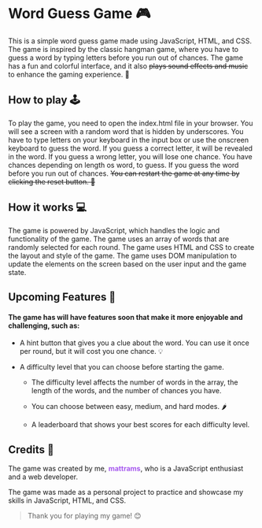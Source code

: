 # Word Guess Game 🎮
This is a simple word guess game made using JavaScript, HTML, and CSS. The game is inspired by the classic hangman game, where you have to guess a word by typing letters before you run out of chances. The game has a fun and colorful interface, and it also ~~plays sound effects and music~~ to enhance the gaming experience. 🎵

## How to play 🕹️
To play the game, you need to open the index.html file in your browser. You will see a screen with a random word that is hidden by underscores. You have to type letters on your keyboard in the input box or use the onscreen keyboard to guess the word. If you guess a correct letter, it will be revealed in the word. If you guess a wrong letter, you will lose one chance. You have chances depending on length os word, to guess. If you guess the word before you run out of chances. ~~You can restart the game at any time by clicking the reset button. 🔁~~

## How it works 💻
The game is powered by JavaScript, which handles the logic and functionality of the game. The game uses an array of words that are randomly selected for each round. The game uses HTML and CSS to create the layout and style of the game. The game uses DOM manipulation to update the elements on the screen based on the user input and the game state.

## Upcoming Features 🌟

#### The game has will have features soon that make it more enjoyable and challenging, such as:

* A hint button that gives you a clue about the word. You can use it once per round, but it will cost you one chance. 💡

* A difficulty level that you can choose before starting the game. 

    * The difficulty level affects the number of words in the array, the length of the words, and the number of chances you have. 

    * You can choose between easy, medium, and hard modes. 🌶️

    * A leaderboard that shows your best scores for each difficulty level.

## Credits 🙏
The game was created by me, <span style="font-weight: bold; color: rgb(166, 88, 238)">mattrams</span>, who is a JavaScript enthusiast and a web developer. 

The game was made as a personal project to practice and showcase my skills in JavaScript, HTML, and CSS.

> Thank you for playing my game! 😊